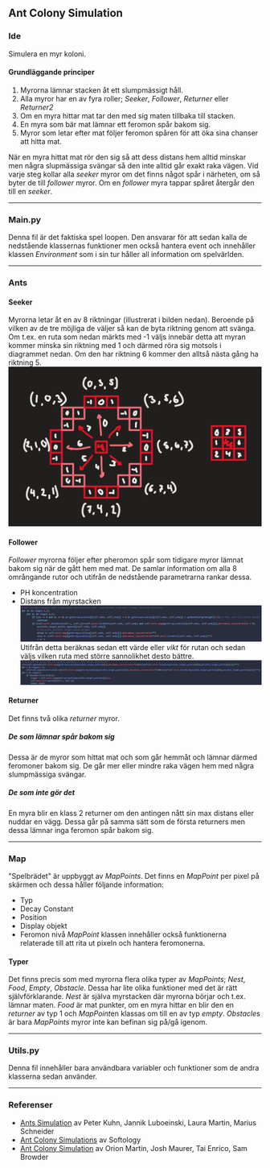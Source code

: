 ## Ant Colony Simulation
### Ide
Simulera en myr koloni.  
#### Grundläggande principer
1. Myrorna lämnar stacken åt ett slumpmässigt håll.
2. Alla myror har en av fyra roller; *Seeker*, *Follower*, *Returner* eller *Returner2*
3. Om en myra hittar mat tar den med sig maten tillbaka till stacken.
5. En myra som bär mat lämnar ett feromon spår bakom sig.
6. Myror som letar efter mat följer feromon spåren för att öka sina chanser att hitta mat.  

När en myra hittat mat rör den sig så att dess distans hem alltid minskar men några slupmässiga svängar så den inte alltid går exakt raka vägen. Vid varje steg kollar alla *seeker* myror om det finns något spår i närheten, om så byter de till *follower* myror. Om en *follower* myra tappar spåret återgår den till en *seeker*.

---
### Main.py
Denna fil är det faktiska spel loopen. Den ansvarar för att sedan kalla de nedstående klassernas funktioner men också hantera event och innehåller klassen *Environment* som i sin tur håller all information om spelvärlden.

---
### Ants
#### Seeker
Myrorna letar åt en av 8 riktningar (illustrerat i bilden nedan). Beroende på vilken av de tre möjliga de väljer så kan de byta riktning genom att svänga. Om t.ex. en ruta som nedan märkts med -1 väljs innebär detta att myran kommer minska sin riktning med 1 och därmed röra sig motsols i diagrammet nedan. Om den har riktning 6 kommer den alltså nästa gång ha riktning 5.
![Myrornas olika riktningar](https://github.com/abbindustrigymnasium/ai-dataanalys-abbliseng/blob/master/AI%20projekt/AntColonySimulations/Resources/AntDirections.PNG)
#### Follower
*Follower* myrorna följer efter pheromon spår som tidigare myror lämnat bakom sig när de gått hem med mat. De samlar information om alla 8 områngande rutor och utifrån de nedstående parametrarna rankar dessa.
* PH koncentration
* Distans från myrstacken
![Kod Exempel 1](https://github.com/abbindustrigymnasium/ai-dataanalys-abbliseng/blob/master/AI%20projekt/AntColonySimulations/Resources/Kod1.PNG)
Utifrån detta beräknas sedan ett värde eller *vikt* för rutan och sedan väljs vilken ruta med större sannolikhet desto bättre.
![Kod Exempel 2](https://github.com/abbindustrigymnasium/ai-dataanalys-abbliseng/blob/master/AI%20projekt/AntColonySimulations/Resources/Kod2.PNG)
#### Returner
Det finns två olika *returner* myror.
##### De som lämnar spår bakom sig
Dessa är de myror som hittat mat och som går hemmåt och lämnar därmed feromoner bakom sig. De går mer eller mindre raka vägen hem med några slumpmässiga svängar.
##### De som inte gör det
En myra blir en klass 2 returner om den antingen nått sin max distans eller nuddar en vägg. Dessa går på samma sätt som de första returners men dessa lämnar inga feromon spår bakom sig.

---
### Map
"Spelbrädet" är uppbyggt av *MapPoints*. Det finns en *MapPoint* per pixel på skärmen och dessa håller följande information:
* Typ
* Decay Constant
* Position
* Display objekt
* Feromon nivå
*MapPoint* klassen innehåller också funktionerna relaterade till att rita ut pixeln och hantera feromonerna.
#### Typer
Det finns precis som med myrorna flera olika typer av *MapPoints*; *Nest*, *Food*, *Empty*, *Obstacle*.
Dessa har lite olika funktioner med det är rätt självförklarande. *Nest* är själva myrstacken där myrorna börjar och t.ex. lämnar maten. *Food* är mat punkter, om en myra hittar en blir den en *returner* av typ 1 och *MapPoint*en klassas om till en av typ *empty*. *Obstacle*s är bara *MapPoints* myror inte kan befinan sig på/gå igenom.

---
### Utils.py
Denna fil innehåller bara användbara variabler och funktioner som de andra klasserna sedan använder.

---
### Referenser
* [Ants Simulation](https://itp.uni-frankfurt.de/~gros/StudentProjects/Applets_2014_AntsSimulation/ants.htm) av Peter Kuhn, Jannik Luboeinski, Laura Martin, Marius Schneider  
* [Ant Colony Simulations](https://softologyblog.wordpress.com/2020/03/21/ant-colony-simulations/) av Softology  
* [Ant Colony Simulation](https://www.rose-hulman.edu/class/cs/csse453/schedule/day40/AntColonySim.pdf) av Orion Martin, Josh Maurer, Tai Enrico, Sam Browder  
